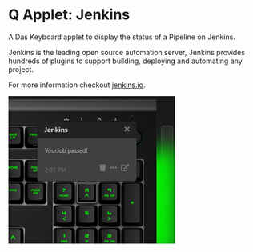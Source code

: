 # Q Applet: Jenkins

A Das Keyboard applet to display the status of a Pipeline on Jenkins.

Jenkins is the leading open source automation server, Jenkins provides hundreds of plugins to support building, deploying and automating any project.

For more information checkout [jenkins.io](https://jenkins.io/).

![Jenkins Pipeline on a Das Keybaord Q](assets/image.png "Das Keyboard Jenkins applet")
